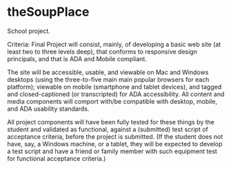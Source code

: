# theSoupPlace

School project.

Criteria:
Final Project will consist, mainly, of developing a basic web site (at least two to three levels deep), that conforms to responsive design principals, and that is ADA and Mobile compliant.

The site will be accessible, usable, and viewable on Mac and Windows desktops (using the three-to-five main main popular browsers for each platform); viewable on mobile (smartphone and tablet devices), and tagged and closed-captioned (or transcripted) for ADA accessibility. All content and media components will comport with/be compatible with desktop, mobile, and ADA usability standards.

All project components will have been fully tested for these things by the student and validated as functional, against a (submitted) test script of acceptance criteria, before the project is submitted. (If the student does not have, say, a Windows machine, or a tablet, they will be expected to develop a test script and have a friend or family member with such equipment test for functional acceptance criteria.)
